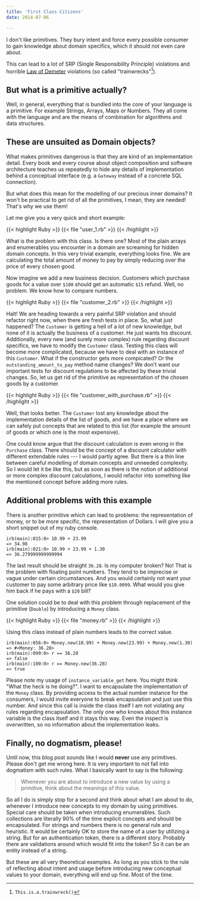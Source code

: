 ```yaml
---
title: 'First Class Citizens'
date: 2014-07-06

---
```


I don't like primitives. They bury intent and force every possible consumer to
gain knowledge about domain specifics, which it should not even care about.

<!--more-->

This can lead to a lot of SRP (Single Responsibility Principle) violations and
horrible [Law of Demeter][demeter] violations (so called "trainwrecks"[^1]).

## But what is a primitive actually?

Well, in general, everything that is bundled into the core of your language is a
primitive. For example Strings, Arrays, Maps or Numbers. They all come with
the language and are the means of combination for algorithms and data
structures.

## These are unsuited as Domain objects?

What makes primitives dangerous is that they are kind of an implementation
detail. Every book and every course about object composition and software
architecture teaches us repeatedly to hide any details of implementation behind
a conceptual interface (e.g. a `Gateway` instead of a concrete SQL connection).

But what does this mean for the modelling of our precious inner domains? It
won't be practical to get rid of all the primitives, I mean, they are needed!
That's why we use them!

Let me give you a very quick and short example:

{{< highlight Ruby >}}
{{< file "user_1.rb" >}}
{{< /highlight >}}

What is the problem with this class. Is there one? Most of the plain arrays
and enumerables you encounter in a domain are screaming for hidden domain
concepts. In this very trivial example, everything looks fine. We are
calculating the total amount of money to pay by simply reducing over the price
of every chosen good.

Now imagine we add a new business decision. Customers which purchase goods for a
value over `$100` should get an automatic `$15` refund. Well, no problem. We
know how to compare numbers.

{{< highlight Ruby >}}
{{< file "customer_2.rb" >}}
{{< /highlight >}}

Halt! We are heading towards a very painful SRP violation and should refactor
right now, when there are fresh tests in place. So, what just happened? The
`Customer` is getting a hell of a lot of new knowledge, but none of it is
actually the business of a customer. He just wants his discount. Additionally,
every new (and surely more complex) rule regarding discount specifics, we have
to modify the `Customer` class. Testing this class will become more
complicated, because we have to deal with an instance of this `Customer`. What
if the constructor gets more compicated? Or the `outstanding_amount_to_pay`
method name changes? We don't want our important tests for discount regulations
to be affected by these trivial changes. So, let us get rid of the primitive as
representation of the chosen goods by a customer.

{{< highlight Ruby >}}
{{< file "customer_with_purchase.rb" >}}
{{< /highlight >}}

Well, that looks better. The `Customer` lost any knowledge about the
implementation details of the list of goods, and we have a place where we
can safely put concepts that are related to this list (for example the amount of
goods or which one is the most expensive).

One could know argue that the discount calculation is even wrong in the
`Purchase` class. There should be the concept of a discount calculator with
different extendable rules --- I would partly agree. But there is a thin line
between careful modelling of domain concepts and unneeded complexity. So I would
let it be like this, but as soon as there is the notion of additional or more
complex discount calculations, I would refactor into something like the
mentioned concept before adding more rules.

## Additional problems with this example

There is another primitive which can lead to problems: the representation of
money, or to be more specific, the representation of Dollars. I will give you a
short snippet out of my ruby console.

~~~
irb(main):015:0> 10.99 + 23.99
=> 34.98
irb(main):021:0> 10.99 + 23.99 + 1.30
=> 36.279999999999994
~~~

The last result should be straight `36.28`. Is my computer broken? No! That is
the problem with floating point numbers. They tend to be imprecise or vague under
certain circumstances. And you would certainly not want your customer to pay
some arbitrary price like `$10.0099`. What would you give him back if he pays
with a `$20` bill?

One solution could be to deal with this problem through replacement of the
primitive (`Double`) by introducing a `Money` class.

{{< highlight Ruby >}}
{{< file "money.rb" >}}
{{< /highlight >}}

Using this class instead of plain numbers leads to the correct value.

~~~
irb(main):056:0> Money.new(10.99) + Money.new(23.99) + Money.new(1.30)
=> #<Money: 36.28>
irb(main):099:0> r == 36.28
=> false
irb(main):100:0> r == Money.new(36.28)
=> true
~~~

Please note my usage of `instance_variable_get` here. You might think "What the
heck is he doing?". I want to encapsulate the implementation of the `Money`
class. By providing access to the actual number instance for the consumers, I
would invite everyone to break encapsulation and just use this number. And since
this call is inside the class itself I am not violating any rules regarding
encapsulation. The only one who knows about this instance variable is the class
itself and it stays this way. Even the inspect is overwritten, so no information
about the implementation leaks.

## Finally, no dogmatism, please!

Until now, this blog post sounds like I would **never** use any
primitives. Please don't get me wrong here. It is very important to not fall
into dogmatism with such rules. What I basically want to say is the following:

> Whenever you are about to introduce a new value by using a primitive, think
> about the meanings of this value.

So all I do is simply stop for a second and think about what I am about to do,
whenever I introduce new concepts to my domain by using primitives. Special care
should be taken when introducing enumerables. Such collections are literally 90%
of the time explicit concepts and should be encapsulated. For strings and
numbers there is no general rule and heuristic. It would be certainly OK to
store the name of a user by utilizing a string. But for an authentication token,
there is a different story. Probably there are validations around which would
fit into the token? So it can be an entity instead of a string.

But these are all very theoretical examples. As long as you stick to the rule of
reflecting about intent and usage before introducing new conceptual values to
your domain, everything will end up fine. Most of the time.

[^1]: `This.is.a.trainwreck()`

[demeter]: https://en.wikipedia.org/wiki/Law_of_Demeter
